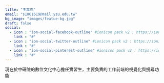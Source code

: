 ```yaml
---
title: "李韋杰"
email: "s1061619@mail.yzu.edu.tw"
bg_image: "images/featue-bg.jpg"
draft: false
social:
  - icon : "ion-social-facebook-outline" #ionicon pack v2 : https://ionicons.com/v2/
    link : "#"
  - icon : "ion-social-twitter-outline" #ionicon pack v2 : https://ionicons.com/v2/
    link : "#"
  - icon : "ion-social-pinterest-outline" #ionicon pack v2 : https://ionicons.com/v2/
    link : "#"
---
```


現在於中研院的數位文化中心擔任實習生，主要負責的工作前端的視覺化與搜尋功能